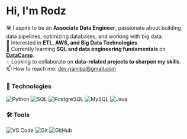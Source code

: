 # Hi, I'm Rodz

🛠️ I aspire to be an **Associate Data Engineer**, passionate about building data pipelines, optimizing databases, and working with big data.  
👀 Interested in **ETL, AWS, and Big Data Technologies**.  
🌱 Currently learning **SQL and data engineering fundamentals** on [**DataCamp**](https://www.datacamp.com/portfolio/devrjarriba).   
💡 Looking to collaborate on **data-related projects to sharpen my skills**.  
📫 How to reach me: dev.rjarriba@gmail.com

### 🚀 Technologies
![Python](https://img.shields.io/badge/Python-3776AB?style=for-the-badge&logo=python&logoColor=white) ![SQL](https://img.shields.io/badge/SQL-4479A1?style=for-the-badge&logo=mysql&logoColor=white) ![PostgreSQL](https://img.shields.io/badge/PostgreSQL-336791?style=for-the-badge&logo=postgresql&logoColor=white) ![MySQL](https://img.shields.io/badge/MySQL-4479A1?style=for-the-badge&logo=mysql&logoColor=white) ![Java](https://img.shields.io/badge/Java-ED8B00?style=for-the-badge&logo=java&logoColor=white)  

### 🛠 Tools  
![VS Code](https://img.shields.io/badge/VS%20Code-007ACC?style=for-the-badge&logo=visual-studio-code&logoColor=white)
![Git](https://img.shields.io/badge/Git-F05032?style=for-the-badge&logo=git&logoColor=white)
![GitHub](https://img.shields.io/badge/GitHub-181717?style=for-the-badge&logo=github&logoColor=white)

<!---
Dev-rja/Dev-rja is a ✨ special ✨ repository because its `README.md` (this file) appears on your GitHub profile.
You can click the Preview link to take a look at your changes.
--->
